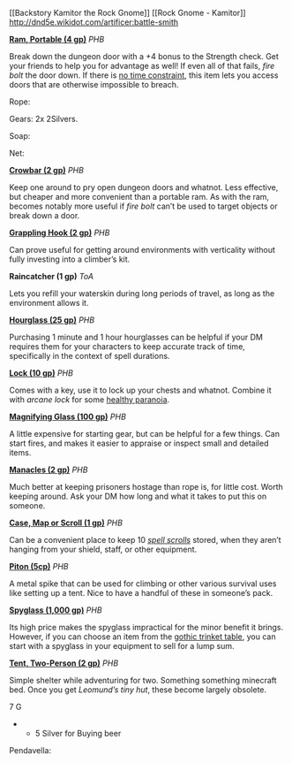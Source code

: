 [[Backstory Kamitor the Rock Gnome]]
[[Rock Gnome - Kamitor]]
http://dnd5e.wikidot.com/artificer:battle-smith


[**Ra**](https://www.dndbeyond.com/equipment/ram-portable)**[m](https://www.dndbeyond.com/equipment/ram-portable)**[**, Portable (4 gp)**](https://www.dndbeyond.com/equipment/ram-portable) _PHB_

Break down the dungeon door with a +4 bonus to the Strength check. Get your friends to help you for advantage as well! If even all of that fails, _fire bolt_ the door down. If there is [no time constraint](https://tabletopbuilds.com/ability-checks/#Multiple_Checks), this item lets you access doors that are otherwise impossible to breach.

Rope: 

Gears: 2x 2Silvers.


Soap:

Net: 


[**Crowbar (2 gp)**](https://www.dndbeyond.com/equipment/crowbar) _PHB_

Keep one around to pry open dungeon doors and whatnot. Less effective, but cheaper and more convenient than a portable ram. As with the ram, becomes notably more useful if _fire bolt_ can’t be used to target objects or break down a door.

[**Grappling Hook (2 gp)**](https://www.dndbeyond.com/equipment/grappling-hook) _PHB_

Can prove useful for getting around environments with verticality without fully investing into a climber’s kit.

**Raincatcher (1 gp)** _ToA_

Lets you refill your waterskin during long periods of travel, as long as the environment allows it.

[**Hourglass (25 gp)**](https://www.dndbeyond.com/equipment/hourglass) _PHB_

Purchasing 1 minute and 1 hour hourglasses can be helpful if your DM requires them for your characters to keep accurate track of time, specifically in the context of spell durations.

[**Lock (10 gp)**](https://www.dndbeyond.com/equipment/lock) _PHB_

Comes with a key, use it to lock up your chests and whatnot. Combine it with _arcane lock_ for some [healthy paranoia](https://tabletopbuilds.com/healthy-paranoia/).

[**Magnifying Glass (100 gp)**](https://www.dndbeyond.com/equipment/magnifying-glass) _PHB_

A little expensive for starting gear, but can be helpful for a few things. Can start fires, and makes it easier to appraise or inspect small and detailed items.

[**Manacles (2 gp)**](https://www.dndbeyond.com/equipment/manacles) _PHB_

Much better at keeping prisoners hostage than rope is, for little cost. Worth keeping around. Ask your DM how long and what it takes to put this on someone.

[**Case, Map or Scroll (1 gp)**](https://www.dndbeyond.com/equipment/case-map-or-scroll) _PHB_

Can be a convenient place to keep 10 [_spell scrolls_](https://tabletopbuilds.com/complete-guide-to-spell-scrolls/) stored, when they aren’t hanging from your shield, staff, or other equipment.

[**Piton (5cp)**](https://www.dndbeyond.com/equipment/piton) _PHB_

A metal spike that can be used for climbing or other various survival uses like setting up a tent. Nice to have a handful of these in someone’s pack.

[**Spyglass (1,000 gp)**](https://www.dndbeyond.com/equipment/spyglass) _PHB_

Its high price makes the spyglass impractical for the minor benefit it brings. However, if you can choose an item from the [gothic trinket table](https://www.dndbeyond.com/backgrounds/haunted-one), you can start with a spyglass in your equipment to sell for a lump sum.

[**Tent, Two-Person (2 gp)**](https://www.dndbeyond.com/equipment/tent-two-person) _PHB_

Simple shelter while adventuring for two. Something something minecraft bed. Once you get _Leomund’s tiny hut_, these become largely obsolete.

7 G

- - 5 Silver for Buying beer

Pendavella:

